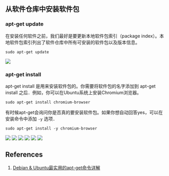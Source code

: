 ## 从软件仓库中安装软件包

### apt-get update

在安装任何软件之前，我们最好是要更新本地软件包索引（package index）。本地软件包索引列出了软件仓库中所有可安装的软件包以及版本信息。
```
sudo apt-get update
```
![](img/apt-get/fig1.jpg?raw=true)

### apt-get install

apt-get install 是用来安装软件包的。你需要将软件包的名字添加到 apt-get install 之后．例如，你可以在Ubuntu系统上安装Chromium浏览器。
```
sudo apt-get install chromium-browser
```
有时候apt-get会询问你是否真的要安装软件包。如果你想自动回答yes，可以在安装命令中添加 `-y` 选项．
```
sudo apt-get install -y chromium-browser
```
![](img/apt-get/fig2.jpg?raw=true)
![](img/apt-get/fig3.jpg?raw=true)
![](img/apt-get/fig4.jpg?raw=true)
![](img/apt-get/fig5.jpg?raw=true)
![](img/apt-get/fig6.jpg?raw=true)
![](img/apt-get/fig7.jpg?raw=true)

## References

1. [Debian & Ubuntu最实用的apt-get命令详解](https://www.linuxdashen.com/apt-get%E8%BD%AF%E4%BB%B6%E5%8C%85%E7%AE%A1%E7%90%86%E5%99%A8%E7%9A%84%E5%9F%BA%E6%9C%AC%E7%94%A8%E6%B3%95)
<!--stackedit_data:
eyJoaXN0b3J5IjpbOTUwNjA2NTAwXX0=
-->